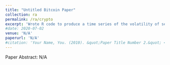 ```yaml
---
title: "Untitled Bitcoin Paper"
collection: ra
permalink: /ra/crypto
excerpt: 'Wrote R code to produce a time series of the volatility of several mainstream cryptocurrencies. <br/><img src="/images/Figure1-1.png">'
#date: 2020-07-02
venue: 'N/A'
paperurl: 'N/A'
#citation: 'Your Name, You. (2010). &quot;Paper Title Number 2.&quot; <i>Journal 1</i>. 1(2).'
---
```

Paper Abstract: N/A
